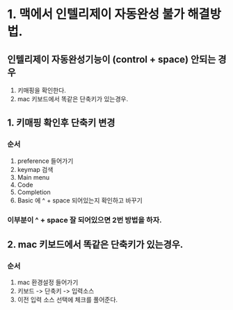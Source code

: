 # 1. 맥에서 인텔리제이 자동완성 불가 해결방법.


## 인텔리제이 자동완성기능이 (control + space) 안되는 경우

1. 키매핑을 확인한다. 
2. mac 키보드에서 똑같은 단축키가 있는경우.


## 1. 키매핑 확인후 단축키 변경 

### 순서 
1. preference 들어가기
2. keymap 검색
3. Main menu
4. Code
5. Completion
6. Basic 에  ^ + space 되어있는지 확인하고 바꾸기 



### 이부분이  ^ + space 잘 되어있으면 2번 방법을 하자. 

## 2. mac 키보드에서 똑같은 단축키가 있는경우.

### 순서 
1. mac 환경설정 들어가기
2. 키보드 -> 단축키 -> 입력소스
3. 이전 입력 소스 선택에 체크를 풀어준다. 




